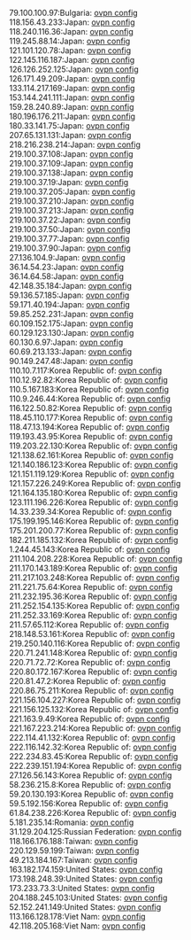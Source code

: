 79.100.100.97:Bulgaria: [ovpn config](vpn/79_100_100_97.ovpn)  
118.156.43.233:Japan: [ovpn config](vpn/118_156_43_233.ovpn)  
118.240.116.36:Japan: [ovpn config](vpn/118_240_116_36.ovpn)  
119.245.88.14:Japan: [ovpn config](vpn/119_245_88_14.ovpn)  
121.101.120.78:Japan: [ovpn config](vpn/121_101_120_78.ovpn)  
122.145.116.187:Japan: [ovpn config](vpn/122_145_116_187.ovpn)  
126.126.252.125:Japan: [ovpn config](vpn/126_126_252_125.ovpn)  
126.171.49.209:Japan: [ovpn config](vpn/126_171_49_209.ovpn)  
133.114.217.169:Japan: [ovpn config](vpn/133_114_217_169.ovpn)  
153.144.241.111:Japan: [ovpn config](vpn/153_144_241_111.ovpn)  
159.28.240.89:Japan: [ovpn config](vpn/159_28_240_89.ovpn)  
180.196.176.211:Japan: [ovpn config](vpn/180_196_176_211.ovpn)  
180.33.141.75:Japan: [ovpn config](vpn/180_33_141_75.ovpn)  
207.65.131.131:Japan: [ovpn config](vpn/207_65_131_131.ovpn)  
218.216.238.214:Japan: [ovpn config](vpn/218_216_238_214.ovpn)  
219.100.37.108:Japan: [ovpn config](vpn/219_100_37_108.ovpn)  
219.100.37.109:Japan: [ovpn config](vpn/219_100_37_109.ovpn)  
219.100.37.138:Japan: [ovpn config](vpn/219_100_37_138.ovpn)  
219.100.37.19:Japan: [ovpn config](vpn/219_100_37_19.ovpn)  
219.100.37.205:Japan: [ovpn config](vpn/219_100_37_205.ovpn)  
219.100.37.210:Japan: [ovpn config](vpn/219_100_37_210.ovpn)  
219.100.37.213:Japan: [ovpn config](vpn/219_100_37_213.ovpn)  
219.100.37.22:Japan: [ovpn config](vpn/219_100_37_22.ovpn)  
219.100.37.50:Japan: [ovpn config](vpn/219_100_37_50.ovpn)  
219.100.37.77:Japan: [ovpn config](vpn/219_100_37_77.ovpn)  
219.100.37.90:Japan: [ovpn config](vpn/219_100_37_90.ovpn)  
27.136.104.9:Japan: [ovpn config](vpn/27_136_104_9.ovpn)  
36.14.54.23:Japan: [ovpn config](vpn/36_14_54_23.ovpn)  
36.14.64.58:Japan: [ovpn config](vpn/36_14_64_58.ovpn)  
42.148.35.184:Japan: [ovpn config](vpn/42_148_35_184.ovpn)  
59.136.57.185:Japan: [ovpn config](vpn/59_136_57_185.ovpn)  
59.171.40.194:Japan: [ovpn config](vpn/59_171_40_194.ovpn)  
59.85.252.231:Japan: [ovpn config](vpn/59_85_252_231.ovpn)  
60.109.152.175:Japan: [ovpn config](vpn/60_109_152_175.ovpn)  
60.129.123.130:Japan: [ovpn config](vpn/60_129_123_130.ovpn)  
60.130.6.97:Japan: [ovpn config](vpn/60_130_6_97.ovpn)  
60.69.213.133:Japan: [ovpn config](vpn/60_69_213_133.ovpn)  
90.149.247.48:Japan: [ovpn config](vpn/90_149_247_48.ovpn)  
110.10.7.117:Korea Republic of: [ovpn config](vpn/110_10_7_117.ovpn)  
110.12.92.82:Korea Republic of: [ovpn config](vpn/110_12_92_82.ovpn)  
110.5.167.183:Korea Republic of: [ovpn config](vpn/110_5_167_183.ovpn)  
110.9.246.44:Korea Republic of: [ovpn config](vpn/110_9_246_44.ovpn)  
116.122.50.82:Korea Republic of: [ovpn config](vpn/116_122_50_82.ovpn)  
118.45.110.177:Korea Republic of: [ovpn config](vpn/118_45_110_177.ovpn)  
118.47.13.194:Korea Republic of: [ovpn config](vpn/118_47_13_194.ovpn)  
119.193.43.95:Korea Republic of: [ovpn config](vpn/119_193_43_95.ovpn)  
119.203.22.130:Korea Republic of: [ovpn config](vpn/119_203_22_130.ovpn)  
121.138.62.161:Korea Republic of: [ovpn config](vpn/121_138_62_161.ovpn)  
121.140.186.123:Korea Republic of: [ovpn config](vpn/121_140_186_123.ovpn)  
121.151.119.129:Korea Republic of: [ovpn config](vpn/121_151_119_129.ovpn)  
121.157.226.249:Korea Republic of: [ovpn config](vpn/121_157_226_249.ovpn)  
121.164.135.180:Korea Republic of: [ovpn config](vpn/121_164_135_180.ovpn)  
123.111.196.226:Korea Republic of: [ovpn config](vpn/123_111_196_226.ovpn)  
14.33.239.34:Korea Republic of: [ovpn config](vpn/14_33_239_34.ovpn)  
175.199.195.146:Korea Republic of: [ovpn config](vpn/175_199_195_146.ovpn)  
175.201.200.77:Korea Republic of: [ovpn config](vpn/175_201_200_77.ovpn)  
182.211.185.132:Korea Republic of: [ovpn config](vpn/182_211_185_132.ovpn)  
1.244.45.143:Korea Republic of: [ovpn config](vpn/1_244_45_143.ovpn)  
211.104.208.228:Korea Republic of: [ovpn config](vpn/211_104_208_228.ovpn)  
211.170.143.189:Korea Republic of: [ovpn config](vpn/211_170_143_189.ovpn)  
211.217.103.248:Korea Republic of: [ovpn config](vpn/211_217_103_248.ovpn)  
211.221.75.64:Korea Republic of: [ovpn config](vpn/211_221_75_64.ovpn)  
211.232.195.36:Korea Republic of: [ovpn config](vpn/211_232_195_36.ovpn)  
211.252.154.135:Korea Republic of: [ovpn config](vpn/211_252_154_135.ovpn)  
211.252.33.169:Korea Republic of: [ovpn config](vpn/211_252_33_169.ovpn)  
211.57.65.112:Korea Republic of: [ovpn config](vpn/211_57_65_112.ovpn)  
218.148.53.161:Korea Republic of: [ovpn config](vpn/218_148_53_161.ovpn)  
219.250.140.116:Korea Republic of: [ovpn config](vpn/219_250_140_116.ovpn)  
220.71.241.148:Korea Republic of: [ovpn config](vpn/220_71_241_148.ovpn)  
220.71.72.72:Korea Republic of: [ovpn config](vpn/220_71_72_72.ovpn)  
220.80.172.167:Korea Republic of: [ovpn config](vpn/220_80_172_167.ovpn)  
220.81.47.2:Korea Republic of: [ovpn config](vpn/220_81_47_2.ovpn)  
220.86.75.211:Korea Republic of: [ovpn config](vpn/220_86_75_211.ovpn)  
221.156.104.227:Korea Republic of: [ovpn config](vpn/221_156_104_227.ovpn)  
221.156.125.132:Korea Republic of: [ovpn config](vpn/221_156_125_132.ovpn)  
221.163.9.49:Korea Republic of: [ovpn config](vpn/221_163_9_49.ovpn)  
221.167.223.214:Korea Republic of: [ovpn config](vpn/221_167_223_214.ovpn)  
222.114.41.132:Korea Republic of: [ovpn config](vpn/222_114_41_132.ovpn)  
222.116.142.32:Korea Republic of: [ovpn config](vpn/222_116_142_32.ovpn)  
222.234.83.45:Korea Republic of: [ovpn config](vpn/222_234_83_45.ovpn)  
222.239.151.194:Korea Republic of: [ovpn config](vpn/222_239_151_194.ovpn)  
27.126.56.143:Korea Republic of: [ovpn config](vpn/27_126_56_143.ovpn)  
58.236.215.8:Korea Republic of: [ovpn config](vpn/58_236_215_8.ovpn)  
59.20.130.193:Korea Republic of: [ovpn config](vpn/59_20_130_193.ovpn)  
59.5.192.156:Korea Republic of: [ovpn config](vpn/59_5_192_156.ovpn)  
61.84.238.226:Korea Republic of: [ovpn config](vpn/61_84_238_226.ovpn)  
5.181.235.14:Romania: [ovpn config](vpn/5_181_235_14.ovpn)  
31.129.204.125:Russian Federation: [ovpn config](vpn/31_129_204_125.ovpn)  
118.166.176.188:Taiwan: [ovpn config](vpn/118_166_176_188.ovpn)  
220.129.59.199:Taiwan: [ovpn config](vpn/220_129_59_199.ovpn)  
49.213.184.167:Taiwan: [ovpn config](vpn/49_213_184_167.ovpn)  
163.182.174.159:United States: [ovpn config](vpn/163_182_174_159.ovpn)  
173.198.248.39:United States: [ovpn config](vpn/173_198_248_39.ovpn)  
173.233.73.3:United States: [ovpn config](vpn/173_233_73_3.ovpn)  
204.188.245.103:United States: [ovpn config](vpn/204_188_245_103.ovpn)  
52.152.241.149:United States: [ovpn config](vpn/52_152_241_149.ovpn)  
113.166.128.178:Viet Nam: [ovpn config](vpn/113_166_128_178.ovpn)  
42.118.205.168:Viet Nam: [ovpn config](vpn/42_118_205_168.ovpn)  
